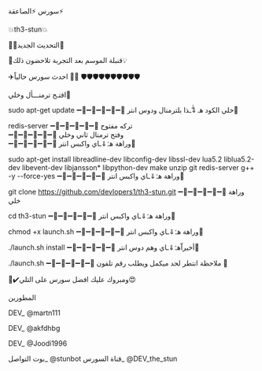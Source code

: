 سورس ⚡️الصاعقة⚡️

💥th3-stun💥

🌟🚀التحديث الجديد🌟

📡قنبلة الموسم بعد التجربة تلاحضون ذلك💡

✈️احدث سورس حالياً 🚀🚀
🛡🛡🛡🛡🛡🛡🛡🛡🛡🛡

افتـح ترمنـــأل وخلي🚀   

sudo apt-get update 
➖🔹➖🔹➖🔹➖🔹➖🔹
خلي الكود هہ⇓ّٰـذا بلترمنال ودوس انتر🚀

redis-server
➖🔹➖🔹➖🔹➖🔹➖🔹
تركه مفتوح    
➖🔹➖🔹➖🔹➖🔹➖🔹
وفتح ترمنال ثاني وخلي    
➖🔹➖🔹➖🔹➖🔹➖🔹
وراهة هہّٰ⇓ـاي  واكبس انتر🚀 

sudo apt-get install libreadline-dev libconfig-dev libssl-dev lua5.2 liblua5.2-dev libevent-dev libjansson* libpython-dev make unzip git redis-server g++ -y --force-yes
➖🔹➖🔹➖🔹➖🔹➖🔹
وراهة هہّٰ⇓ـاي  واكبس انتر🚀 

git clone https://github.com/devlopers1/th3-stun.git
➖🔹➖🔹➖🔹➖🔹➖🔹
وراهة خلي    

cd th3-stun
➖🔹➖🔹➖🔹➖🔹➖🔹
وراهة هہّٰ⇓ـاي  واكبس انتر🚀 

chmod +x launch.sh
➖🔹➖🔹➖🔹➖🔹➖🔹
وراهة هہّٰ⇓ـاي  واكبس انتر🚀 

./launch.sh install
➖🔹➖🔹➖🔹➖🔹➖🔹
أخيراّهہّٰ⇓ـاي وهم دوس انتر🚀

./launch.sh 
➖🔹➖🔹➖🔹➖🔹➖🔹
ملاحظة انتطر لحد ميكمل ويطلب رقم تلفون 📱 

🔴✔️ومبروك عليك افضل سورس على التلي😍

المطورين

DEV_ @martn111

DEV_ @akfdhbg

DEV_ @Joodi1996

بوت التواصل_ @stunbot
قناة السورس_ @DEV_the_stun
